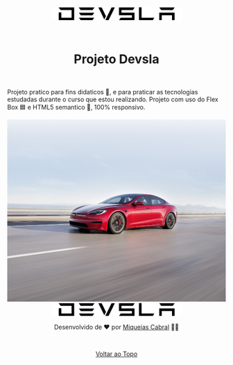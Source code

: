 <div align="center" id="top"> 
  <img src="./images/logo.png" alt="Projeto Devsla" />

  &#xa0;

  <!-- <a href="https://projedevsla.netlify.app">Demo</a> -->
</div>

<h1 align="center">Projeto Devsla </h1>

<br>

Projeto pratico para fins didaticos 🧐, e para praticar as tecnologias estudadas durante o curso que estou realizando. Projeto com uso do Flex Box 🟦 e HTML5 semantico 🥰, 100% responsivo.

<div align="center" id="imagem-apresetations">
  <img src="./images/bg.jpg" alt="Pagina inicial">
  <img src="./images/logo.png" alt="pagina da seção meio">
  <!--<img src="">-->



Desenvolvido de ❤️ por <a href="https://github.com/miqueiascabral" target="_blank">Miqueias Cabral</a>
🧑‍💻

&#xa0;

<a href="#top">Voltar ao Topo </a>
